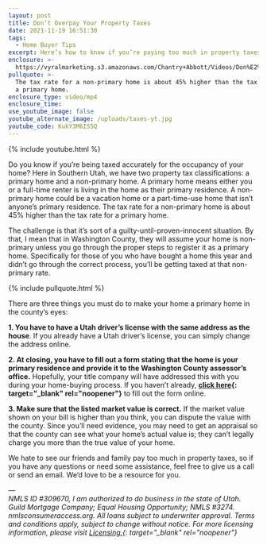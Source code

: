 ```yaml
---
layout: post
title: Don’t Overpay Your Property Taxes
date: 2021-11-19 16:51:30
tags:
  - Home Buyer Tips
excerpt: Here’s how to know if you’re paying too much in property taxes.
enclosure: >-
  https://vyralmarketing.s3.amazonaws.com/Chantry+Abbott/Videos/Don%E2%80%99t+Overpay+Your+Property+Taxes.mp4
pullquote: >-
  The tax rate for a non-primary home is about 45% higher than the tax rate for
  a primary home.
enclosure_type: video/mp4
enclosure_time:
use_youtube_image: false
youtube_alternate_image: /uploads/taxes-yt.jpg
youtube_code: KukY3M6IS5Q
---
```

{% include youtube.html %}

Do you know if you’re being taxed accurately for the occupancy of your home? Here in Southern Utah, we have two property tax classifications: a primary home and a non-primary home. A primary home means either you or a full-time renter is living in the home as their primary residence. A non-primary home could be a vacation home or a part-time-use home that isn’t anyone’s primary residence. The tax rate for a non-primary home is about 45% higher than the tax rate for a primary home.&nbsp;

The challenge is that it’s sort of a guilty-until-proven-innocent situation. By that, I mean that in Washington County, they will assume your home is non-primary unless you go through the proper steps to register it as a primary home. Specifically for those of you who have bought a home this year and didn’t go through the correct process, you’ll be getting taxed at that non-primary rate.&nbsp;

{% include pullquote.html %}

There are three things you must do to make your home a primary home in the county’s eyes:

**1\. You have to have a Utah driver’s license with the same address as the house**. If you already have a Utah driver’s license, you can simply change the address online.

**2\. At closing, you have to fill out a form stating that the home is your primary residence and provide it to the Washington County assessor’s office.** Hopefully, your title company will have addressed this with you during your home-buying process. If you haven’t already, **[click here](https://obweb.washco.utah.gov/AppNet/UnityForm.aspx?d1=ARYeXTIbRaS7sWPqFG9pI%2f5O%2b0Ksx5D9AOrgNCT327kaJNsCeeAt5rHo0zSt4HRvt%2bL%2fuZPl2qJKY7eh0lQQV9WngVceie5kb1XDRL8MjjaTEUXiaCAEtDoFM4dN%2fcmcOHxtwYOBwdcru41C1IzshJk1WCKevY%2bnQ8JOHury6mRHEgYXnjAud8UZqrdvaIw%2ffZpApygb8%2bAY8BziCqKJhxict3Z294yoO4v4C3nv1k54){: target="_blank" rel="noopener"}** to fill out the form online.

**3\. Make sure that the listed market value is correct.** If the market value shown on your bill is higher than you think, you can dispute the value with the county. Since you’ll need evidence, you may need to get an appraisal so that the county can see what your home’s actual value is; they can’t legally charge you more than the true value of your home.

We hate to see our friends and family pay too much in property taxes, so if you have any questions or need some assistance, feel free to give us a call or send an email. We’d love to be a resource for you.

—<br>*NMLS ID \#309670, I am authorized to do business in the state of Utah. Guild Mortgage Company; Equal Housing Opportunity; NMLS \#3274. nmlsconsumeraccess.org. All loans subject to underwriter approval. Terms and conditions apply, subject to change without notice. For more licensing information, please visit&nbsp;[Licensing.](https://www.guildmortgage.com/licensing/){: target="_blank" rel="noopener"}*

